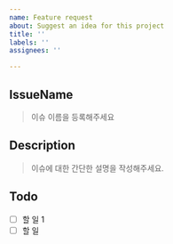```yaml
---
name: Feature request
about: Suggest an idea for this project
title: ''
labels: ''
assignees: ''

---
```


## IssueName
> 이슈 이름을 등록해주세요

## Description
> 이슈에 대한 간단한 설명을 작성해주세요.

## Todo
- [ ] 할 일 1
- [ ] 할 일
